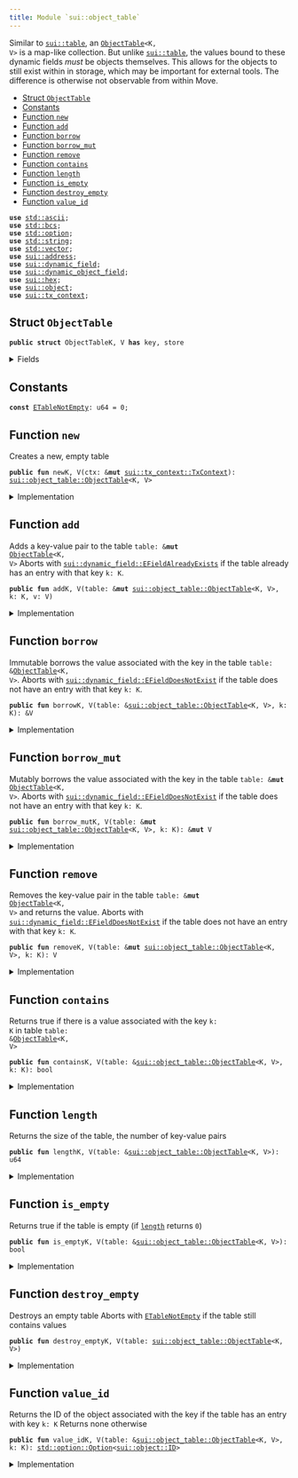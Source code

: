 ```yaml
---
title: Module `sui::object_table`
---
```


Similar to <code><a href="../sui/table.md#sui_table">sui::table</a></code>, an <code><a href="../sui/object_table.md#sui_object_table_ObjectTable">ObjectTable</a>&lt;K, V&gt;</code> is a map-like collection. But unlike
<code><a href="../sui/table.md#sui_table">sui::table</a></code>, the values bound to these dynamic fields _must_ be objects themselves. This allows
for the objects to still exist within in storage, which may be important for external tools.
The difference is otherwise not observable from within Move.


-  [Struct `ObjectTable`](#sui_object_table_ObjectTable)
-  [Constants](#@Constants_0)
-  [Function `new`](#sui_object_table_new)
-  [Function `add`](#sui_object_table_add)
-  [Function `borrow`](#sui_object_table_borrow)
-  [Function `borrow_mut`](#sui_object_table_borrow_mut)
-  [Function `remove`](#sui_object_table_remove)
-  [Function `contains`](#sui_object_table_contains)
-  [Function `length`](#sui_object_table_length)
-  [Function `is_empty`](#sui_object_table_is_empty)
-  [Function `destroy_empty`](#sui_object_table_destroy_empty)
-  [Function `value_id`](#sui_object_table_value_id)


<pre><code><b>use</b> <a href="../std/ascii.md#std_ascii">std::ascii</a>;
<b>use</b> <a href="../std/bcs.md#std_bcs">std::bcs</a>;
<b>use</b> <a href="../std/option.md#std_option">std::option</a>;
<b>use</b> <a href="../std/string.md#std_string">std::string</a>;
<b>use</b> <a href="../std/vector.md#std_vector">std::vector</a>;
<b>use</b> <a href="../sui/address.md#sui_address">sui::address</a>;
<b>use</b> <a href="../sui/dynamic_field.md#sui_dynamic_field">sui::dynamic_field</a>;
<b>use</b> <a href="../sui/dynamic_object_field.md#sui_dynamic_object_field">sui::dynamic_object_field</a>;
<b>use</b> <a href="../sui/hex.md#sui_hex">sui::hex</a>;
<b>use</b> <a href="../sui/object.md#sui_object">sui::object</a>;
<b>use</b> <a href="../sui/tx_context.md#sui_tx_context">sui::tx_context</a>;
</code></pre>



<a name="sui_object_table_ObjectTable"></a>

## Struct `ObjectTable`



<pre><code><b>public</b> <b>struct</b> ObjectTableK, V <b>has</b> key, store
</code></pre>



<details>
<summary>Fields</summary>


<dl>
<dt>
<code>id: <a href="../sui/object.md#sui_object_UID">sui::object::UID</a></code>
</dt>
<dd>
 the ID of this table
</dd>
<dt>
<code>size: u64</code>
</dt>
<dd>
 the number of key-value pairs in the table
</dd>
</dl>


</details>

<a name="@Constants_0"></a>

## Constants


<a name="sui_object_table_ETableNotEmpty"></a>



<pre><code><b>const</b> <a href="../sui/object_table.md#sui_object_table_ETableNotEmpty">ETableNotEmpty</a>: u64 = 0;
</code></pre>



<a name="sui_object_table_new"></a>

## Function `new`

Creates a new, empty table


<pre><code><b>public</b> <b>fun</b> newK, V(ctx: &<b>mut</b> <a href="../sui/tx_context.md#sui_tx_context_TxContext">sui::tx_context::TxContext</a>): <a href="../sui/object_table.md#sui_object_table_ObjectTable">sui::object_table::ObjectTable</a>&lt;K, V&gt;
</code></pre>



<details>
<summary>Implementation</summary>


<pre><code><b>public</b> <b>fun</b> <a href="../sui/object_table.md#sui_object_table_new">new</a>&lt;K: <b>copy</b> + drop + store, V: key + store&gt;(ctx: &<b>mut</b> TxContext): <a href="../sui/object_table.md#sui_object_table_ObjectTable">ObjectTable</a>&lt;K, V&gt; {
    <a href="../sui/object_table.md#sui_object_table_ObjectTable">ObjectTable</a> {
        id: object::new(ctx),
        size: 0,
    }
}
</code></pre>



</details>

<a name="sui_object_table_add"></a>

## Function `add`

Adds a key-value pair to the table <code>table: &<b>mut</b> <a href="../sui/object_table.md#sui_object_table_ObjectTable">ObjectTable</a>&lt;K, V&gt;</code>
Aborts with <code><a href="../sui/dynamic_field.md#sui_dynamic_field_EFieldAlreadyExists">sui::dynamic_field::EFieldAlreadyExists</a></code> if the table already has an entry with
that key <code>k: K</code>.


<pre><code><b>public</b> <b>fun</b> addK, V(table: &<b>mut</b> <a href="../sui/object_table.md#sui_object_table_ObjectTable">sui::object_table::ObjectTable</a>&lt;K, V&gt;, k: K, v: V)
</code></pre>



<details>
<summary>Implementation</summary>


<pre><code><b>public</b> <b>fun</b> <a href="../sui/object_table.md#sui_object_table_add">add</a>&lt;K: <b>copy</b> + drop + store, V: key + store&gt;(table: &<b>mut</b> <a href="../sui/object_table.md#sui_object_table_ObjectTable">ObjectTable</a>&lt;K, V&gt;, k: K, v: V) {
    ofield::add(&<b>mut</b> table.id, k, v);
    table.size = table.size + 1;
}
</code></pre>



</details>

<a name="sui_object_table_borrow"></a>

## Function `borrow`

Immutable borrows the value associated with the key in the table <code>table: &<a href="../sui/object_table.md#sui_object_table_ObjectTable">ObjectTable</a>&lt;K, V&gt;</code>.
Aborts with <code><a href="../sui/dynamic_field.md#sui_dynamic_field_EFieldDoesNotExist">sui::dynamic_field::EFieldDoesNotExist</a></code> if the table does not have an entry with
that key <code>k: K</code>.


<pre><code><b>public</b> <b>fun</b> borrowK, V(table: &<a href="../sui/object_table.md#sui_object_table_ObjectTable">sui::object_table::ObjectTable</a>&lt;K, V&gt;, k: K): &V
</code></pre>



<details>
<summary>Implementation</summary>


<pre><code><b>public</b> <b>fun</b> <a href="../sui/object_table.md#sui_object_table_borrow">borrow</a>&lt;K: <b>copy</b> + drop + store, V: key + store&gt;(table: &<a href="../sui/object_table.md#sui_object_table_ObjectTable">ObjectTable</a>&lt;K, V&gt;, k: K): &V {
    ofield::borrow(&table.id, k)
}
</code></pre>



</details>

<a name="sui_object_table_borrow_mut"></a>

## Function `borrow_mut`

Mutably borrows the value associated with the key in the table <code>table: &<b>mut</b> <a href="../sui/object_table.md#sui_object_table_ObjectTable">ObjectTable</a>&lt;K, V&gt;</code>.
Aborts with <code><a href="../sui/dynamic_field.md#sui_dynamic_field_EFieldDoesNotExist">sui::dynamic_field::EFieldDoesNotExist</a></code> if the table does not have an entry with
that key <code>k: K</code>.


<pre><code><b>public</b> <b>fun</b> borrow_mutK, V(table: &<b>mut</b> <a href="../sui/object_table.md#sui_object_table_ObjectTable">sui::object_table::ObjectTable</a>&lt;K, V&gt;, k: K): &<b>mut</b> V
</code></pre>



<details>
<summary>Implementation</summary>


<pre><code><b>public</b> <b>fun</b> <a href="../sui/object_table.md#sui_object_table_borrow_mut">borrow_mut</a>&lt;K: <b>copy</b> + drop + store, V: key + store&gt;(
    table: &<b>mut</b> <a href="../sui/object_table.md#sui_object_table_ObjectTable">ObjectTable</a>&lt;K, V&gt;,
    k: K,
): &<b>mut</b> V {
    ofield::borrow_mut(&<b>mut</b> table.id, k)
}
</code></pre>



</details>

<a name="sui_object_table_remove"></a>

## Function `remove`

Removes the key-value pair in the table <code>table: &<b>mut</b> <a href="../sui/object_table.md#sui_object_table_ObjectTable">ObjectTable</a>&lt;K, V&gt;</code> and returns the value.
Aborts with <code><a href="../sui/dynamic_field.md#sui_dynamic_field_EFieldDoesNotExist">sui::dynamic_field::EFieldDoesNotExist</a></code> if the table does not have an entry with
that key <code>k: K</code>.


<pre><code><b>public</b> <b>fun</b> removeK, V(table: &<b>mut</b> <a href="../sui/object_table.md#sui_object_table_ObjectTable">sui::object_table::ObjectTable</a>&lt;K, V&gt;, k: K): V
</code></pre>



<details>
<summary>Implementation</summary>


<pre><code><b>public</b> <b>fun</b> <a href="../sui/object_table.md#sui_object_table_remove">remove</a>&lt;K: <b>copy</b> + drop + store, V: key + store&gt;(table: &<b>mut</b> <a href="../sui/object_table.md#sui_object_table_ObjectTable">ObjectTable</a>&lt;K, V&gt;, k: K): V {
    <b>let</b> v = ofield::remove(&<b>mut</b> table.id, k);
    table.size = table.size - 1;
    v
}
</code></pre>



</details>

<a name="sui_object_table_contains"></a>

## Function `contains`

Returns true if there is a value associated with the key <code>k: K</code> in table
<code>table: &<a href="../sui/object_table.md#sui_object_table_ObjectTable">ObjectTable</a>&lt;K, V&gt;</code>


<pre><code><b>public</b> <b>fun</b> containsK, V(table: &<a href="../sui/object_table.md#sui_object_table_ObjectTable">sui::object_table::ObjectTable</a>&lt;K, V&gt;, k: K): bool
</code></pre>



<details>
<summary>Implementation</summary>


<pre><code><b>public</b> <b>fun</b> <a href="../sui/object_table.md#sui_object_table_contains">contains</a>&lt;K: <b>copy</b> + drop + store, V: key + store&gt;(table: &<a href="../sui/object_table.md#sui_object_table_ObjectTable">ObjectTable</a>&lt;K, V&gt;, k: K): bool {
    ofield::exists_&lt;K&gt;(&table.id, k)
}
</code></pre>



</details>

<a name="sui_object_table_length"></a>

## Function `length`

Returns the size of the table, the number of key-value pairs


<pre><code><b>public</b> <b>fun</b> lengthK, V(table: &<a href="../sui/object_table.md#sui_object_table_ObjectTable">sui::object_table::ObjectTable</a>&lt;K, V&gt;): u64
</code></pre>



<details>
<summary>Implementation</summary>


<pre><code><b>public</b> <b>fun</b> <a href="../sui/object_table.md#sui_object_table_length">length</a>&lt;K: <b>copy</b> + drop + store, V: key + store&gt;(table: &<a href="../sui/object_table.md#sui_object_table_ObjectTable">ObjectTable</a>&lt;K, V&gt;): u64 {
    table.size
}
</code></pre>



</details>

<a name="sui_object_table_is_empty"></a>

## Function `is_empty`

Returns true if the table is empty (if <code><a href="../sui/object_table.md#sui_object_table_length">length</a></code> returns <code>0</code>)


<pre><code><b>public</b> <b>fun</b> is_emptyK, V(table: &<a href="../sui/object_table.md#sui_object_table_ObjectTable">sui::object_table::ObjectTable</a>&lt;K, V&gt;): bool
</code></pre>



<details>
<summary>Implementation</summary>


<pre><code><b>public</b> <b>fun</b> <a href="../sui/object_table.md#sui_object_table_is_empty">is_empty</a>&lt;K: <b>copy</b> + drop + store, V: key + store&gt;(table: &<a href="../sui/object_table.md#sui_object_table_ObjectTable">ObjectTable</a>&lt;K, V&gt;): bool {
    table.size == 0
}
</code></pre>



</details>

<a name="sui_object_table_destroy_empty"></a>

## Function `destroy_empty`

Destroys an empty table
Aborts with <code><a href="../sui/object_table.md#sui_object_table_ETableNotEmpty">ETableNotEmpty</a></code> if the table still contains values


<pre><code><b>public</b> <b>fun</b> destroy_emptyK, V(table: <a href="../sui/object_table.md#sui_object_table_ObjectTable">sui::object_table::ObjectTable</a>&lt;K, V&gt;)
</code></pre>



<details>
<summary>Implementation</summary>


<pre><code><b>public</b> <b>fun</b> <a href="../sui/object_table.md#sui_object_table_destroy_empty">destroy_empty</a>&lt;K: <b>copy</b> + drop + store, V: key + store&gt;(table: <a href="../sui/object_table.md#sui_object_table_ObjectTable">ObjectTable</a>&lt;K, V&gt;) {
    <b>let</b> <a href="../sui/object_table.md#sui_object_table_ObjectTable">ObjectTable</a> { id, size } = table;
    <b>assert</b>!(size == 0, <a href="../sui/object_table.md#sui_object_table_ETableNotEmpty">ETableNotEmpty</a>);
    id.delete()
}
</code></pre>



</details>

<a name="sui_object_table_value_id"></a>

## Function `value_id`

Returns the ID of the object associated with the key if the table has an entry with key <code>k: K</code>
Returns none otherwise


<pre><code><b>public</b> <b>fun</b> value_idK, V(table: &<a href="../sui/object_table.md#sui_object_table_ObjectTable">sui::object_table::ObjectTable</a>&lt;K, V&gt;, k: K): <a href="../std/option.md#std_option_Option">std::option::Option</a>&lt;<a href="../sui/object.md#sui_object_ID">sui::object::ID</a>&gt;
</code></pre>



<details>
<summary>Implementation</summary>


<pre><code><b>public</b> <b>fun</b> <a href="../sui/object_table.md#sui_object_table_value_id">value_id</a>&lt;K: <b>copy</b> + drop + store, V: key + store&gt;(
    table: &<a href="../sui/object_table.md#sui_object_table_ObjectTable">ObjectTable</a>&lt;K, V&gt;,
    k: K,
): Option&lt;ID&gt; {
    ofield::id(&table.id, k)
}
</code></pre>



</details>
